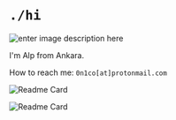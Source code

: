 # `./hi`


![enter image description here](https://media.giphy.com/media/KmHueA88mFABT9GkkR/giphy.gif)

I'm Alp from Ankara.

How to reach me:  `0n1co[at]protonmail.com`

![Readme Card](https://github-readme-stats.vercel.app/api/pin/?username=alpkeskin&repo=mosint)

![Readme Card](https://github-readme-stats.vercel.app/api/pin/?username=alpkeskin&repo=Chegg-Discord-Bot)
